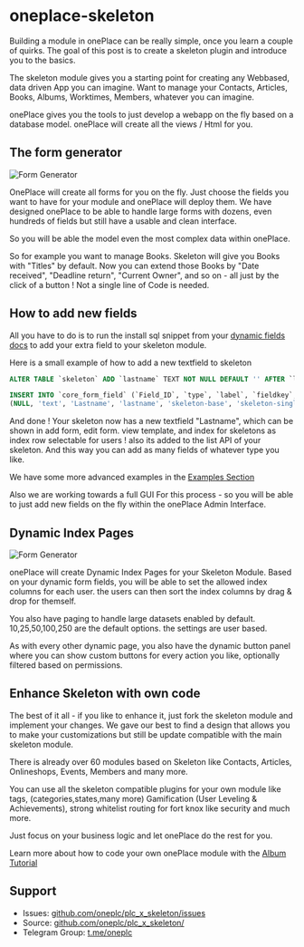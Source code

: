 # oneplace-skeleton

Building a module in onePlace can be really simple, once you learn a couple of quirks. 
The goal of this post is to create a skeleton plugin and introduce you to the basics.

The skeleton module gives you a starting point for creating any Webbased, data driven
App you can imagine. Want to manage your Contacts, Articles, Books, Albums, Worktimes,
Members, whatever you can imagine. 

onePlace gives you the tools to just develop a webapp on the fly based on a database model.
onePlace will create all the views / Html for you.

## The form generator
![Form Generator](https://docs.1plc.ch/img/formgenerator.png)

OnePlace will create all forms for you on the fly. Just choose the fields you want to have
for your module and onePlace will deploy them. We have designed onePlace to be able to handle
large forms with dozens, even hundreds of fields but still have a usable and clean interface.

So you will be able the model even the most complex data within onePlace.

So for example you want to manage Books. Skeleton will give you Books with "Titles"
by default. Now you can extend those Books by "Date received", "Deadline return", "Current Owner",
and so on - all just by the click of a button ! Not a single line of Code is needed.

## How to add new fields

All you have to do is to run the install sql snippet from your 
[dynamic fields docs](https://docs.1plc.ch) to add your extra field to your skeleton
module. 

Here is a small example of how to add a new textfield to skeleton

```sql
ALTER TABLE `skeleton` ADD `lastname` TEXT NOT NULL DEFAULT '' AFTER `label`; 

INSERT INTO `core_form_field` (`Field_ID`, `type`, `label`, `fieldkey`, `tab`, `form`, `class`, `url_view`, `url_ist`, `show_widget_left`, `allow_clear`, `readonly`, `tbl_cached_name`, `tbl_class`, `tbl_permission`) VALUES 
(NULL, 'text', 'Lastname', 'lastname', 'skeleton-base', 'skeleton-single', 'col-md-3', '', '', '0', '1', '0', '', '', ''); 
```

And done ! Your skeleton now has a new textfield "Lastname", which can be shown in add form, edit form.
view template, and index for skeletons as index row selectable for users ! also its added to the list
API of your skeleton. And this way you can add as many fields of whatever type you like.

We have some more advanced examples in the [Examples Section](https://docs.1plc.ch) 

Also we are working towards a full GUI For this process - so you will be able to just add
new fields on the fly within the onePlace Admin Interface.

## Dynamic Index Pages
![Form Generator](https://docs.1plc.ch/img/indexpages.png)

onePlace will create Dynamic Index Pages for your Skeleton Module. Based on your dynamic
form fields, you will be able to set the allowed index columns for each user. the users
can then sort the index columns by drag & drop for themself.

You also have paging to handle large datasets enabled by default. 10,25,50,100,250 are
the default options. the settings are user based.

As with every other dynamic page, you also have the dynamic button panel where you can
show custom buttons for every action you like, optionally filtered based on permissions.

## Enhance Skeleton with own code

The best of it all - if you like to enhance it, just fork the skeleton module and implement
your changes. We gave our best to find a design that allows you to make your customizations
but still be update compatible with the main skeleton module.

There is already over 60 modules based on Skeleton like Contacts, Articles, Onlineshops, Events,
Members and many more. 

You can use all the skeleton compatible plugins for your own module like tags, (categories,states,many more)
Gamification (User Leveling & Achievements), strong whitelist routing for fort knox like security and much more.

Just focus on your business logic and let onePlace do the rest for you.

Learn more about how to code your own onePlace module with the [Album Tutorial](https://docs.1plc.ch) 

## Support
 * Issues: [github.com/oneplc/plc_x_skeleton/issues](https://github.com/oneplc/plc_x_skeleton/issues)
 * Source: [github.com/oneplc/plc_x_skeleton/](https://github.com/oneplc/plc_x_skeleton/)
 * Telegram Group: [t.me/oneplc](https://t.me/oneplc)